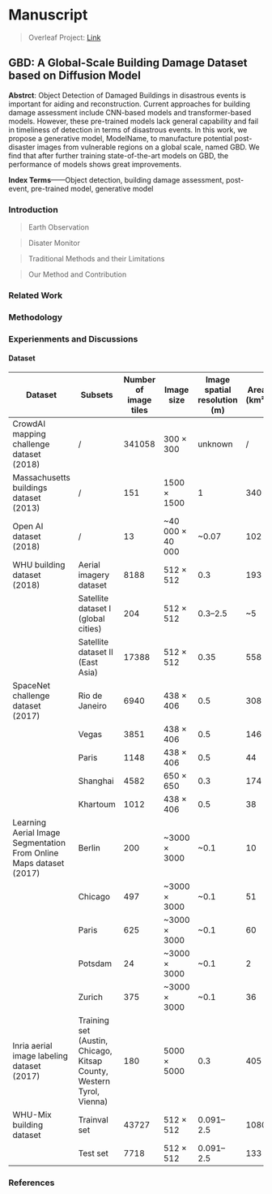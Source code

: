 # Manuscript

> Overleaf Project: [Link](<https://cn.overleaf.com/project/6657330377cf39cf52e9d451>)

## GBD: A Global-Scale Building Damage Dataset based on Diffusion Model

**Abstrct**: Object Detection of Damaged Buildings in disastrous events is important for aiding and reconstruction. Current approaches for building damage assessment include CNN-based models and transformer-based models. However, these pre-trained models lack general capability and fail in timeliness of detection in terms of disastrous events. In this work, we propose a generative model, ModelName, to manufacture potential post-disaster images from vulnerable regions on a global scale, named GBD. We find that after further training state-of-the-art models on GBD, the performance of models shows great improvements.

**Index Terms**——Object detection, building damage assessment, post-event, pre-trained model, generative model

### Introduction

> Earth Observation

> Disater Monitor

> Traditional Methods and their Limitations

> Our Method and Contribution

### Related Work

### Methodology

### Experienments and Discussions

#### Dataset

| Dataset                                                  | Subsets                                      | Number of image tiles | Image size     | Image spatial resolution (m) | Area (km²) | Image type    |
|----------------------------------------------------------|----------------------------------------------|-----------------------|----------------|------------------------------|------------|---------------|
| CrowdAI mapping challenge dataset (2018)                 | /                                            | 341058                | 300 × 300      | unknown                      | /          | satellite     |
| Massachusetts buildings dataset (2013)                   | /                                            | 151                   | 1500 × 1500    | 1                            | 340        | aerial        |
| Open AI dataset (2018)                                   | /                                            | 13                    | ~40 000 × 40 000 | ~0.07                        | 102        | aerial        |
| WHU building dataset (2018)                              | Aerial imagery dataset                       | 8188                  | 512 × 512      | 0.3                          | 193        | aerial        |
|                                                          | Satellite dataset I (global cities)          | 204                   | 512 × 512      | 0.3–2.5                      | ~5         | satellite     |
|                                                          | Satellite dataset II (East Asia)             | 17388                 | 512 × 512      | 0.35                         | 558        | satellite     |
| SpaceNet challenge dataset (2017)                        | Rio de Janeiro                               | 6940                  | 438 × 406      | 0.5                          | 308        | satellite     |
|                                                          | Vegas                                        | 3851                  | 438 × 406      | 0.5                          | 146        | satellite     |
|                                                          | Paris                                        | 1148                  | 438 × 406      | 0.5                          | 44         | satellite     |
|                                                          | Shanghai                                     | 4582                  | 650 × 650      | 0.3                          | 174        | satellite     |
|                                                          | Khartoum                                     | 1012                  | 438 × 406      | 0.5                          | 38         | satellite     |
| Learning Aerial Image Segmentation From Online Maps dataset (2017) | Berlin                                       | 200                   | ~3000 × 3000   | ~0.1                         | 10         | aerial        |
|                                                          | Chicago                                      | 497                   | ~3000 × 3000   | ~0.1                         | 51         | aerial        |
|                                                          | Paris                                        | 625                   | ~3000 × 3000   | ~0.1                         | 60         | aerial        |
|                                                          | Potsdam                                      | 24                    | ~3000 × 3000   | ~0.1                         | 2          | aerial        |
|                                                          | Zurich                                       | 375                   | ~3000 × 3000   | ~0.1                         | 36         | aerial        |
| Inria aerial image labeling dataset (2017)               | Training set (Austin, Chicago, Kitsap County, Western Tyrol, Vienna) | 180                   | 5000 × 5000    | 0.3                          | 405        | aerial        |
| WHU-Mix building dataset                                 | Trainval set                                 | 43727                 | 512 × 512      | 0.091–2.5                    | 1080       | aerial/satellite |
|                                                          | Test set                                     | 7718                  | 512 × 512      | 0.091–2.5                    | 133        | aerial/satellite |


### References
